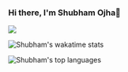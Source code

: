 ### Hi there, I'm Shubham Ojha👋

![](https://komarev.com/ghpvc/?username=shubhamojha1)

![Shubham's wakatime stats](https://github-readme-stats.vercel.app/api/wakatime?username=shubhamojha1&show_icons=true)

![Shubham's top languages](https://github-readme-stats.vercel.app/api/top-langs/?username=shubhamojha1&layout=compact&show_icons=true)
<!--
**shubhamojha1/shubhamojha1** is a ✨ _special_ ✨ repository because its `README.md` (this file) appears on your GitHub profile.

Here are some ideas to get you started:

- 🔭 I’m currently working on ...
- 🌱 I’m currently learning ...
- 👯 I’m looking to collaborate on ...
- 🤔 I’m looking for help with ...
- 💬 Ask me about ...
- 📫 How to reach me: ...
- 😄 Pronouns: ...
- ⚡ Fun fact: ...
-->
